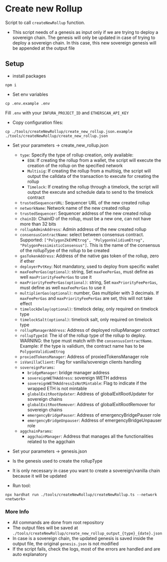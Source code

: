 # Create new Rollup
Script to call `createNewRollup` function.
-  This script needs of a genesis as input only if we are trying to deploy a sovereign chain. The genesis will only be updated in case of trying to deploy a sovereign chain. In this case, this new sovereign genesis will be appended at the output file

## Setup
- install packages
```
npm i
```

- Set env variables
````
cp .env.example .env
````

Fill `.env` with your `INFURA_PROJECT_ID` and `ETHERSCAN_API_KEY`

-   Copy configuration files:
```
cp ./tools/createNewRollup/create_new_rollup.json.example ./tools/createNewRollup/create_new_rollup.json
```

-  Set your parameters -> create_new_rollup.json
    - `type`: Specify the type of rollup creation, only available:
        - `EOA`: If creating the rollup from a wallet, the script will execute the creation of the rollup on the specified network
        - `Multisig`: If creating the rollup from a multisig, the script will output the calldata of the transaction to execute for creating the rollup
        - `Timelock`: If creating the rollup through a timelock, the script will output the execute and schedule data to send to the timelock contract
    -   `trustedSequencerURL`: Sequencer URL of the new created rollup
    -   `networkName`: Network name of the new created rollup
    -   `trustedSequencer`: Sequencer address of the new created rollup
    -   `chainID`: ChainID of the rollup, must be a new one, can not have more than 32 bits
    -   `rollupAdminAddress`: Admin address of the new created rollup
    -   `consensusContractName`: select between consensus contract. Supported: `["PolygonZkEVMEtrog", "PolygonValidiumEtrog", "PolygonPessimisticConsensus"]`. This is the name of the consensus of the rollupType of the rollup to be created
    -   `gasTokenAddress`: Address of the native gas token of the rollup, zero if ether
    -   `deployerPvtKey`: Not mandatory, used to deploy from specific wallet
    -   `maxFeePerGas(optional)`: string, Set `maxFeePerGas`, must define as well `maxPriorityFeePerGas` to use it
    -   `maxPriorityFeePerGas(optional)`: string, Set `maxPriorityFeePerGas`, must define as well `maxFeePerGas` to use it
    -   `multiplierGas(optional)`: number, Gas multiplier with 3 decimals. If `maxFeePerGas` and `maxPriorityFeePerGas` are set, this will not take effect
    - `timelockDelay(optional)`: timelock delay, only required on timelock type
    - `timelockSalt(optional)`: timelock salt, only required on timelock type
    -   `rollupManagerAddress`: Address of deployed rollupManager contract
    -   `rollupTypeId`: The id of the rollup type of the rollup to deploy. WARNING: the type must match with the `consensusContractName`. Example: if the type is validium, the contract name has to be `PolygonValidiumEtrog`
    -   `proxiedTokensManager`:  Address of proxiedTokensManager role
    -   `isVanillaClient`: Flag for vanilla/sovereign clients handling
    -   `sovereignParams`:
        -   `bridgeManager`: bridge manager address
        -   `sovereignWETHAddress`: sovereign WETH address
        -   `sovereignWETHAddressIsNotMintable`: Flag to indicate if the wrapped ETH is not mintable
        -   `globalExitRootUpdater`: Address of globalExitRootUpdater for sovereign chains
        -   `globalExitRootRemover`: Address of globalExitRootRemover for sovereign chains
        -   `emergencyBridgePauser`: Address of emergencyBridgePauser role
        -   `emergencyBridgeUnpauser`: Address of emergencyBridgeUnpauser role
    - `aggchainParams`:
        -   `aggchainManager`: Address that manages all the functionalities related to the aggchain

-  Set your parameters -> genesis.json
  - Is the genesis used to create the rollupType
  - It is only necessary in case you want to create a sovereign/vanilla chain because it will be updated

-  Run tool:
```
npx hardhat run ./tools/createNewRollup/createNewRollup.ts --network <network>
```

### More Info
- All commands are done from root repository
- The output files will be saved at `./tools/createNewRollup/create_new_rollup_output_{type}_{date}.json`
- In case is a sovereign chain, the updated genesis is saved inside the output file, the original `genesis.json` is not modified
- If the script fails, check the logs, most of the errors are handled and are auto explanatory